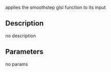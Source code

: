 applies the smoothstep glsl function to its input




## Description
no description
## Parameters
no params